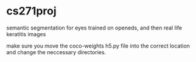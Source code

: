 # cs271proj
semantic segmentation for eyes trained on openeds, and then real life keratitis images

make sure you move the coco-weights h5.py file into the correct location and change the neccessary directories.
